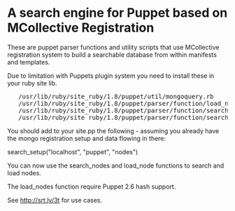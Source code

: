 # A search engine for Puppet based on MCollective Registration

These are puppet parser functions and utility scripts that use MCollective
registration system to build a searchable database from within manifests 
and templates.

Due to limitation with Puppets plugin system you need to install these in
your ruby site lib.

<pre>
   /usr/lib/ruby/site_ruby/1.8/puppet/util/mongoquery.rb
   /usr/lib/ruby/site_ruby/1.8/puppet/parser/function/load_node.rb
   /usr/lib/ruby/site_ruby/1.8/puppet/parser/function/search_nodes.rb
   /usr/lib/ruby/site_ruby/1.8/puppet/parser/function/search_setup.rb
</pre>

You should add to your site.pp the following - assuming you already have
the mongo registration setup and data flowing in there:

   search_setup("localhost", "puppet", "nodes")

You can now use the search_nodes and load_node functions to search 
and load nodes.

The load_nodes function require Puppet 2.6 hash support.

See http://srt.ly/3t for use cases.
